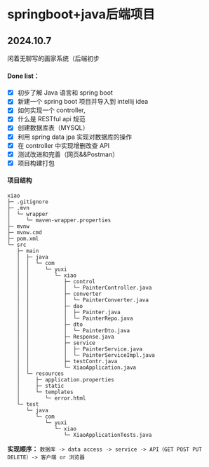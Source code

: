 # springboot+java后端项目
## 2024.10.7
闲着无聊写的画家系统（后端初步
#### Done list：
- [x] 初步了解 Java 语言和 spring boot
- [x] 新建一个 spring boot 项目并导入到 intellij idea 
- [x] 如何实现一个 controller, 
- [x] 什么是 RESTful api 规范 
- [x] 创建数据库表（MYSQL）
- [x] 利用 spring data jpa 实现对数据库的操作 
- [x] 在 controller 中实现增删改查 API 
- [x] 测试改进和完善（网页&&Postman）
- [x] 项目构建打包
#### 项目结构
```
xiao
├─ .gitignore
├─ .mvn
│  └─ wrapper
│     └─ maven-wrapper.properties
├─ mvnw
├─ mvnw.cmd
├─ pom.xml
└─ src
   ├─ main
   │  ├─ java
   │  │  └─ com
   │  │     └─ yuxi
   │  │        └─ xiao
   │  │           ├─ control
   │  │           │  └─ PainterController.java
   │  │           ├─ converter
   │  │           │  └─ PainterConverter.java
   │  │           ├─ dao
   │  │           │  ├─ Painter.java
   │  │           │  └─ PainterRepo.java
   │  │           ├─ dto
   │  │           │  └─ PainterDto.java
   │  │           ├─ Response.java
   │  │           ├─ service
   │  │           │  ├─ PainterService.java
   │  │           │  └─ PainterServiceImpl.java
   │  │           ├─ testContr.java
   │  │           └─ XiaoApplication.java
   │  └─ resources
   │     ├─ application.properties
   │     ├─ static
   │     └─ templates
   │        └─ error.html
   └─ test
      └─ java
         └─ com
            └─ yuxi
               └─ xiao
                  └─ XiaoApplicationTests.java

```


**实现顺序：**
`数据库 -> data access -> service -> API（GET POST PUT DELETE）-> 客户端 or 浏览器`
